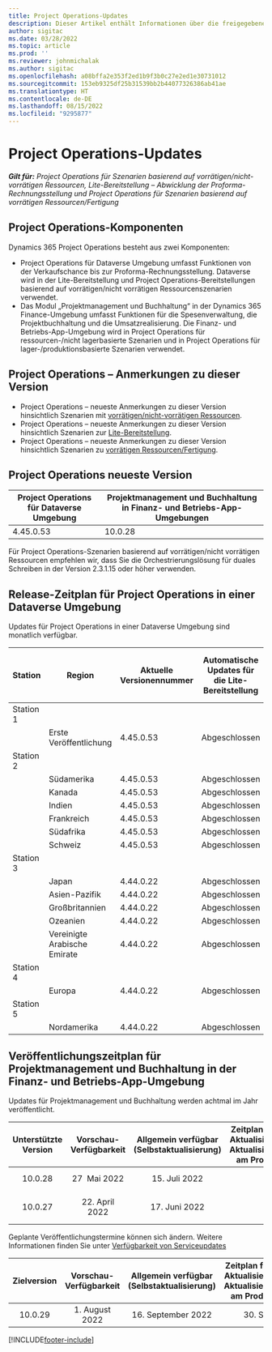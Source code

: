 ```yaml
---
title: Project Operations-Updates
description: Dieser Artikel enthält Informationen über die freigegebenen Versionen von Dynamics 365 Project Operations.
author: sigitac
ms.date: 03/28/2022
ms.topic: article
ms.prod: ''
ms.reviewer: johnmichalak
ms.author: sigitac
ms.openlocfilehash: a08bffa2e353f2ed1b9f3b0c27e2ed1e30731012
ms.sourcegitcommit: 153eb9325df25b31539bb2b44077326386ab41ae
ms.translationtype: HT
ms.contentlocale: de-DE
ms.lasthandoff: 08/15/2022
ms.locfileid: "9295877"
---
```

# <a name="project-operations-updates"></a>Project Operations-Updates

_**Gilt für:** Project Operations für Szenarien basierend auf vorrätigen/nicht-vorrätigen Ressourcen, Lite-Bereitstellung – Abwicklung der Proforma-Rechnungsstellung und Project Operations für Szenarien basierend auf vorrätigen Ressourcen/Fertigung_



## <a name="project-operations-components"></a>Project Operations-Komponenten

Dynamics 365 Project Operations besteht aus zwei Komponenten:

- Project Operations für Dataverse Umgebung umfasst Funktionen von der Verkaufschance bis zur Proforma-Rechnungsstellung. Dataverse wird in der Lite-Bereitstellung und Project Operations-Bereitstellungen basierend auf vorrätigen/nicht vorrätigen Ressourcenszenarien verwendet.
- Das Modul „Projektmanagement und Buchhaltung“ in der Dynamics 365 Finance-Umgebung umfasst Funktionen für die Spesenverwaltung, die Projektbuchhaltung und die Umsatzrealisierung. Die Finanz- und Betriebs-App-Umgebung wird in Project Operations für ressourcen-/nicht lagerbasierte Szenarien und in Project Operations für lager-/produktionsbasierte Szenarien verwendet.

## <a name="project-operations-release-notes"></a>Project Operations – Anmerkungen zu dieser Version
- Project Operations – neueste Anmerkungen zu dieser Version hinsichtlich Szenarien mit [vorrätigen/nicht-vorrätigen Ressourcen](whats-new-july-2022-resource-based.md).
- Project Operations – neueste Anmerkungen zu dieser Version hinsichtlich Szenarien zur [Lite-Bereitstellung](../pro/whats-new/whats-new-july-2022-lite.md).
- Project Operations – neueste Anmerkungen zu dieser Version hinsichtlich Szenarien zu [vorrätigen Ressourcen/Fertigung](../prod-pma/whats-new/whats-new-jul-2022-stocked.md).

## <a name="project-operations-latest-version"></a>Project Operations neueste Version

| Project Operations für Dataverse Umgebung | Projektmanagement und Buchhaltung in Finanz- und Betriebs-App-Umgebungen | 
| --- | --- |
| 4.45.0.53 | 10.0.28 |

Für Project Operations-Szenarien basierend auf vorrätigen/nicht vorrätigen Ressourcen empfehlen wir, dass Sie die Orchestrierungslösung für duales Schreiben in der Version 2.3.1.15 oder höher verwenden.

## <a name="release-schedule-for-project-operations-on-dataverse-environment"></a>Release-Zeitplan für Project Operations in einer Dataverse Umgebung

Updates für Project Operations in einer Dataverse Umgebung sind monatlich verfügbar. 

| Station | Region | Aktuelle Versionennummer | Automatische Updates für die Lite-Bereitstellung | Automatische Updates für Ressourcen-/Nicht-Lager-Bereitstellung | Nächst Versionsnummer | Nächste Version allgemein verfügbar |
|-----------|-----------------------|-----------------|--------------------|---------------------|---------------------|---------------------|
| Station 1 |   &nbsp;              |    &nbsp;       | &nbsp;             |      &nbsp;         |      &nbsp;         |      &nbsp;         |
|   &nbsp;  | Erste Veröffentlichung         |  4.45.0.53      | Abgeschlossen           | Abgeschlossen            | TBD                 | 26. August 2022       |
| Station 2 |   &nbsp;              |    &nbsp;       | &nbsp;             |      &nbsp;         |      &nbsp;         |      &nbsp;         |
|   &nbsp;  | Südamerika         |  4.45.0.53      | Abgeschlossen           | Abgeschlossen            | TBD                 | 02. September 2022       |
|   &nbsp;  | Kanada                |  4.45.0.53      | Abgeschlossen           | Abgeschlossen            | TBD                 | 02. September 2022       |
|   &nbsp;  | Indien                 |  4.45.0.53      | Abgeschlossen           | Abgeschlossen            | TBD                 | 02. September 2022       |
|   &nbsp;  | Frankreich                |  4.45.0.53      | Abgeschlossen           | Abgeschlossen            | TBD                 | 02. September 2022       |
|   &nbsp;  | Südafrika          |  4.45.0.53      | Abgeschlossen           | Abgeschlossen            | TBD                 | 02. September 2022       |
|   &nbsp;  | Schweiz           |  4.45.0.53      | Abgeschlossen           | Abgeschlossen            | TBD                 | 02. September 2022       |
| Station 3 |      &nbsp;           |     &nbsp;      |     &nbsp;         |      &nbsp;         |      &nbsp;         |      &nbsp;         |
|   &nbsp;  | Japan                 |  4.44.0.22      | Abgeschlossen      | Abgeschlossen       | 4.45.0.53                 | 19. August 2022       |
|   &nbsp;  | Asien-Pazifik          |  4.44.0.22      | Abgeschlossen      | Abgeschlossen       | 4.45.0.53                 | 19. August 2022       |
|   &nbsp;  | Großbritannien         |  4.44.0.22      | Abgeschlossen      | Abgeschlossen       | 4.45.0.53                 | 19. August 2022       |
|   &nbsp;  | Ozeanien               |  4.44.0.22      | Abgeschlossen      | Abgeschlossen       | 4.45.0.53                 | 19. August 2022       |
|   &nbsp;  | Vereinigte Arabische Emirate  |  4.44.0.22      | Abgeschlossen      | Abgeschlossen       | 4.45.0.53                 | 19. August 2022       |
| Station 4 |     &nbsp;            |     &nbsp;      |     &nbsp;         |      &nbsp;         |      &nbsp;         |      &nbsp;         |
|   &nbsp;  | Europa                |  4.44.0.22      | Abgeschlossen           | Abgeschlossen            | 4.45.0.53           | 26. August 2022       |
| Station 5 |     &nbsp;            |     &nbsp;      |     &nbsp;         |      &nbsp;         |      &nbsp;         |      &nbsp;         |
|   &nbsp;  | Nordamerika         |  4.44.0.22      | Abgeschlossen           | Abgeschlossen            | 4.45.0.53           | 02. September 2022       |

## <a name="release-schedule-for-project-management-and-accounting-in-the-finance-and-operations-apps-environment"></a>Veröffentlichungszeitplan für Projektmanagement und Buchhaltung in der Finanz- und Betriebs-App-Umgebung

Updates für Projektmanagement und Buchhaltung werden achtmal im Jahr veröffentlicht.

|Unterstützte Version| Vorschau-Verfügbarkeit | Allgemein verfügbar (Selbstaktualisierung) | Zeitplan für die automatische Aktualisierung (über die LCS-Aktualisierungseinstellungen) am Produktionsstartdatum |   Serviceende   |
|:---------------:|:---------------------------:|:---------------------------------:|:--------------------------------------------------------------------:|:------------------:|
|     10.0.28     |      27  Mai 2022           |        15. Juli 2022              |                          29. Juli 2022                               | 21. Oktober 2022   |
|     10.0.27     |      22. April 2022         |        17. Juni 2022              |                          1. Juli 2022                                | 16. September 2022 |

Geplante Veröffentlichungstermine können sich ändern. Weitere Informationen finden Sie unter [Verfügbarkeit von Serviceupdates](/dynamics365/fin-ops-core/fin-ops/get-started/public-preview-releases?toc=%2fdynamics365%2ffinance%2ftoc.json)

|Zielversion | Vorschau-Verfügbarkeit | Allgemein verfügbar (Selbstaktualisierung) | Zeitplan für die automatische Aktualisierung (über die LCS-Aktualisierungseinstellungen) am Produktionsstartdatum |   Serviceende   |
|:---------------:|:---------------------------:|:---------------------------------:|:--------------------------------------------------------------------:|:------------------:|
|     10.0.29     |      1. August 2022         |       16. September 2022          |                        30. September 2022                            | 13. Jan. 2023   |

[!INCLUDE[footer-include](../includes/footer-banner.md)]
